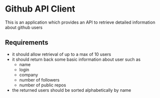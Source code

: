 # Github API Client
This is an application which provides an API to retrieve detailed information about github users

## Requirements
+ it should allow retrieval of up to a max of 10 users
+ it should return back some basic information about user such as
    + name
    + login
    + company
    + number of followers
    + number of public repos
+ the returned users should be sorted alphabetically by name